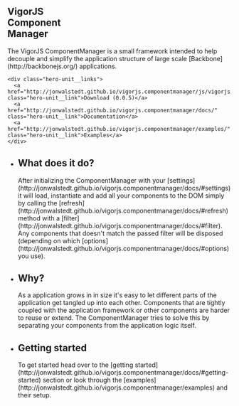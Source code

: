 <section class="hero-unit">
  <div class="hero-unit__content">
    <h1 class="hero-unit__title vigorjs-logo">VigorJS <br/>Component <br/>Manager</h1>
    <p class="hero-unit__desc">The VigorJS ComponentManager is a small framework intended to help decouple and simplify the application structure of large scale [Backbone](http://backbonejs.org/) applications.</p>

    <div class="hero-unit__links">
      <a href="http://jonwalstedt.github.io/vigorjs.componentmanager/js/vigorjs.componentmanager.min.js" class="hero-unit__link">Download (0.0.5)</a>
      <a href="http://jonwalstedt.github.io/vigorjs.componentmanager/docs/" class="hero-unit__link">Documentation</a>
      <a href="http://jonwalstedt.github.io/vigorjs.componentmanager/examples/" class="hero-unit__link">Examples</a>
    </div>
  </div>
</section>

<section class="about">
  <div class="about__wrapper">
    <ul>
      <li>
        <h2>What does it do?</h2>
        <p>After initializing the ComponentManager with your [settings](http://jonwalstedt.github.io/vigorjs.componentmanager/docs/#settings) it will load, instantiate and add all your components to the DOM simply by calling the [refresh](http://jonwalstedt.github.io/vigorjs.componentmanager/docs/#refresh) method with a [filter](http://jonwalstedt.github.io/vigorjs.componentmanager/docs/#filter). Any components that doesn't match the passed filter will be disposed (depending on which [options](http://jonwalstedt.github.io/vigorjs.componentmanager/docs/#options) you use).</p>
      </li>
      <li>
        <h2>Why?</h2>
        <p>As a application grows in in size it's easy to let different parts of the application get tangled up into each other. Components that are tightly coupled with the application framework or other components are harder to reuse or extend. The ComponentManager tries to solve this by separating your components from the application logic itself.</p>
      </li>
      <li>
        <h2>Getting started</h2>
        <p>To get started head over to the [getting started](http://jonwalstedt.github.io/vigorjs.componentmanager/docs/#getting-started) section or look through the [examples](http://jonwalstedt.github.io/vigorjs.componentmanager/examples) and their setup.</p>
      </li>
    </ul>
  </div>
</section>